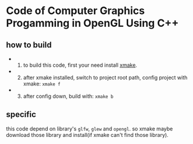# Code of Computer Graphics Progamming in OpenGL Using C++

## how to build
- 1) to build this code, first your need install [xmake](https://xmake.io/#/guide/installation "xmake").

- 2) after xmake installed, switch to project root path, config project with xmake:
`xmake f`
- 3) after config down, build with:
`xmake b`

## specific
this code depend on library's `glfw`, `glew` and `opengl`. so xmake maybe download those library and install(if xmake can't find those library).



